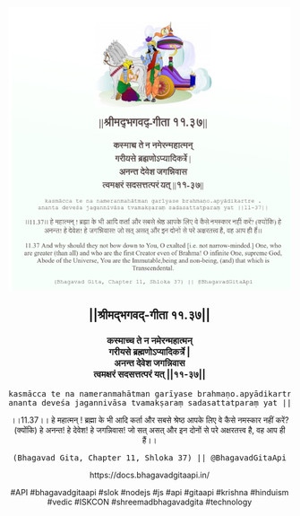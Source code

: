 <img src="../../asset/BG_11_37.png"/>
<center><h2>||श्रीमद्‍भगवद्‍-गीता ११.३७||</h2>
<h3>कस्माच्च ते न नमेरन्महात्मन्<br/>गरीयसे ब्रह्मणोऽप्यादिकर्त्रे |<br/>अनन्त देवेश जगन्निवास<br/>त्वमक्षरं सदसत्तत्परं यत् ||११-३७||</h3>
<pre>kasmācca te na nameranmahātman garīyase brahmaṇo.apyādikartre .<br/>ananta deveśa jagannivāsa tvamakṣaraṃ sadasattatparaṃ yat ||11-37||</pre>
<p>।।11.37।। हे महात्मन् ! ब्रह्मा के भी आदि कर्ता और सबसे श्रेष्ठ आपके लिए वे कैसे नमस्कार नहीं करें? (क्योंकि) हे अनन्त! हे देवेश! हे जगन्निवास! जो सत् असत् और इन दोनों से परे अक्षरतत्त्व है, वह आप ही हैं।।</p>
<pre>(Bhagavad Gita, Chapter 11, Shloka 37) || @BhagavadGitaApi</pre><p>https://docs.bhagavadgitaapi.in/</p><p>#API #bhagavadgitaapi #slok #nodejs #js #api #gitaapi #krishna #hinduism #vedic #ISKCON #shreemadbhagavadgita #technology</p></center>